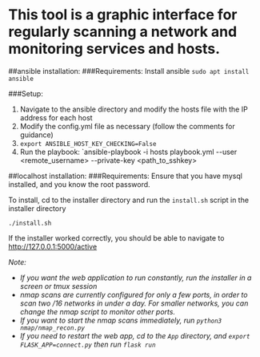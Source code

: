 # This tool is a graphic interface for regularly scanning a network and monitoring services and hosts.

##ansible installation:
###Requirements:
Install ansible `sudo apt install ansible`

###Setup:
1. Navigate to the ansible directory and modify the hosts file with the IP address for each host
1. Modify the config.yml file as necessary (follow the comments for guidance)
1. `export ANSIBLE_HOST_KEY_CHECKING=False`
1. Run the playbook: `ansible-playbook -i hosts playbook.yml --user <remote_username> --private-key <path_to_sshkey> 

##localhost installation:
###Requirements: 
Ensure that you have mysql installed, and you know the root password.

To install, cd to the installer directory and run the `install.sh` script in the installer directory

    ./install.sh

If the installer worked correctly, you should be able to navigate to http://127.0.0.1:5000/active

*Note:* 

- *If you want the web application to run constantly, run the installer in a screen or tmux session*
- *nmap scans are currently configured for only a few ports, in order to scan two /16 networks in under a day. For smaller networks, you can change the nmap script to monitor other ports.*
- *If you want to start the nmap scans immediately, run `python3 nmap/nmap_recon.py`*
- *If you need to restart the web app, cd to the `App` directory, and `export FLASK_APP=connect.py` then run `flask run`*

